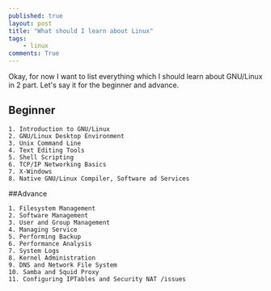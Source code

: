 ```yaml
---
published: true
layout: post
title: "What should I learn about Linux"
tags:
    - linux
comments: True
---
```


Okay, for now I want to list everything which I should learn about GNU/Linux in 2 part. Let's say it for the beginner and advance.

## Beginner

    1. Introduction to GNU/Linux
    2. GNU/Linux Desktop Environment
    3. Unix Command Line
    4. Text Editing Tools
    5. Shell Scripting
    6. TCP/IP Networking Basics
    7. X-Windows
    8. Native GNU/Linux Compiler, Software ad Services

##Advance

    1. Filesystem Management
    2. Software Management
    3. User and Group Management
    4. Managing Service
    5. Performing Backup
    6. Performance Analysis
    7. System Logs
    8. Kernel Administration
    9. DNS and Network File System
    10. Samba and Squid Proxy
    11. Configuring IPTables and Security NAT /issues
